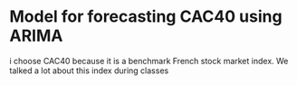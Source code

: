 # Model for forecasting CAC40 using ARIMA  
i choose CAC40 because it is a benchmark French stock market index. We talked a lot about this index during classes 

